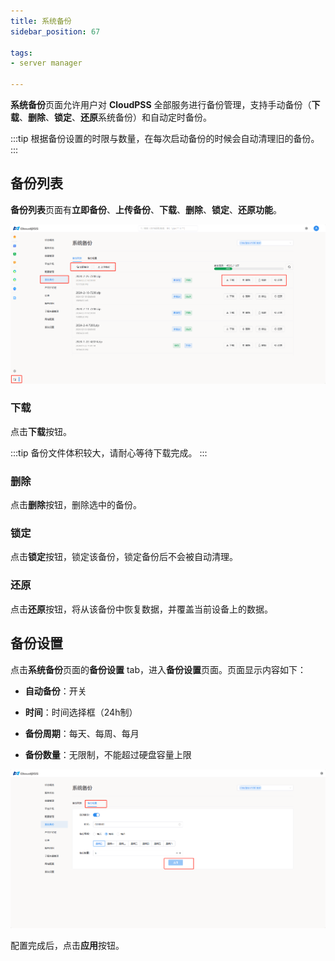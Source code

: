 ```yaml
---
title: 系统备份
sidebar_position: 67

tags: 
- server manager

--- 
```


**系统备份**页面允许用户对 **CloudPSS** 全部服务进行备份管理，支持手动备份（**下载**、**删除**、**锁定**、**还原**系统备份）和自动定时备份。

:::tip
根据备份设置的时限与数量，在每次启动备份的时候会自动清理旧的备份。
:::

## 备份列表

**备份列表**页面有**立即备份**、**上传备份**、**下载**、**删除**、**锁定**、**还原功能**。

![备份列表](./系统备份.png "备份列表")

### 下载

点击**下载**按钮。

:::tip
备份文件体积较大，请耐心等待下载完成。
:::

### 删除

点击**删除**按钮，删除选中的备份。

### 锁定

点击**锁定**按钮，锁定该备份，锁定备份后不会被自动清理。

### 还原

点击**还原**按钮，将从该备份中恢复数据，并覆盖当前设备上的数据。

## 备份设置

点击**系统备份**页面的**备份设置** tab，进入**备份设置**页面。页面显示内容如下：

+ **自动备份**：开关

+ **时间**：时间选择框（24h制）

+ **备份周期**：每天、每周、每月

+ **备份数量**：无限制，不能超过硬盘容量上限

![备份设置](./备份设置.png "备份设置")

配置完成后，点击**应用**按钮。 

